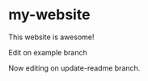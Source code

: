 # my-website

This website is awesome!

Edit on example branch

Now editing on update-readme branch.
